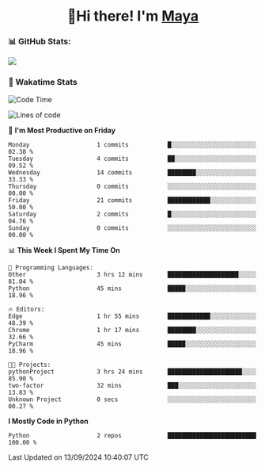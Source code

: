  <h1 align="center">👋Hi there! I'm <a href="https://liumyblog.cn">Maya</a></h1>

### 📊 GitHub Stats:
<p href="https://github.com/anuraghazra/github-readme-stats">
<img align="left" src="https://github-readme-stats.vercel.app/api?username=liumy-lay&show_icons=true&title_color=ffffff&icon_color=ffffff&text_color=ffffff&bg_color=D80835&hide_title=true" />
</p>
<br clear="left"/>

### 🚀 Wakatime Stats
<!--START_SECTION:waka-->
![Code Time](http://img.shields.io/badge/Code%20Time-89%20hrs%2033%20mins-blue)

![Lines of code](https://img.shields.io/badge/From%20Hello%20World%20I%27ve%20Written-0%20lines%20of%20code-blue)

📅 **I'm Most Productive on Friday** 

```text
Monday                   1 commits           █░░░░░░░░░░░░░░░░░░░░░░░░   02.38 % 
Tuesday                  4 commits           ██░░░░░░░░░░░░░░░░░░░░░░░   09.52 % 
Wednesday                14 commits          ████████░░░░░░░░░░░░░░░░░   33.33 % 
Thursday                 0 commits           ░░░░░░░░░░░░░░░░░░░░░░░░░   00.00 % 
Friday                   21 commits          ████████████░░░░░░░░░░░░░   50.00 % 
Saturday                 2 commits           █░░░░░░░░░░░░░░░░░░░░░░░░   04.76 % 
Sunday                   0 commits           ░░░░░░░░░░░░░░░░░░░░░░░░░   00.00 % 
```


📊 **This Week I Spent My Time On** 

```text
💬 Programming Languages: 
Other                    3 hrs 12 mins       ████████████████████░░░░░   81.04 % 
Python                   45 mins             █████░░░░░░░░░░░░░░░░░░░░   18.96 % 

🔥 Editors: 
Edge                     1 hr 55 mins        ████████████░░░░░░░░░░░░░   48.39 % 
Chrome                   1 hr 17 mins        ████████░░░░░░░░░░░░░░░░░   32.66 % 
PyCharm                  45 mins             █████░░░░░░░░░░░░░░░░░░░░   18.96 % 

🐱‍💻 Projects: 
pythonProject            3 hrs 24 mins       █████████████████████░░░░   85.90 % 
two-factor               32 mins             ███░░░░░░░░░░░░░░░░░░░░░░   13.83 % 
Unknown Project          0 secs              ░░░░░░░░░░░░░░░░░░░░░░░░░   00.27 % 
```

**I Mostly Code in Python** 

```text
Python                   2 repos             █████████████████████████   100.00 % 
```




 Last Updated on 13/09/2024 10:40:07 UTC
<!--END_SECTION:waka-->
